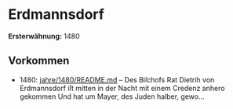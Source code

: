 # Erdmannsdorf

**Ersterwähnung:** 1480

## Vorkommen
- 1480: [jahre/1480/README.md](../jahre/1480/README.md) – Des Biſchofs Rat Dietrih von Erdmannsdorf iſt
mitten in der Nacht mit einem Credenz anhero gekommen
Und hat um Mayer, des Juden halber, gewo...
